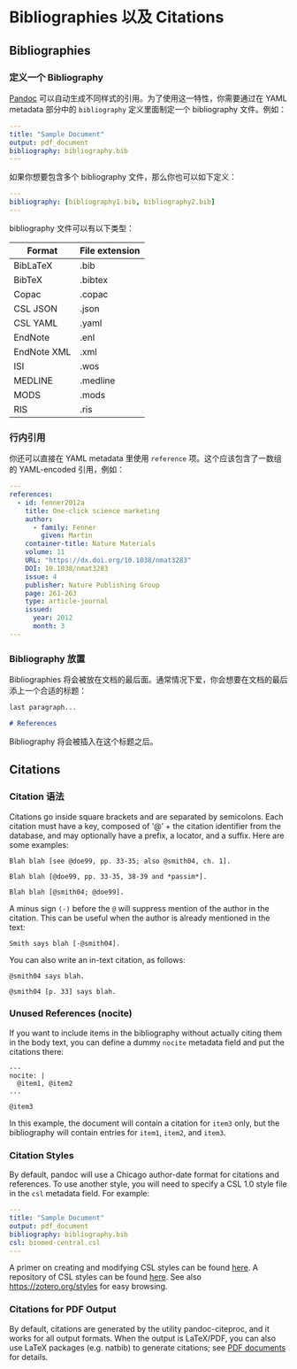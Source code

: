 # Bibliographies 以及 Citations

## Bibliographies

### 定义一个 Bibliography

[Pandoc](https://pandoc.org/MANUAL.html#citations) 可以自动生成不同样式的引用。为了使用这一特性，你需要通过在 YAML metadata 部分中的 `bibliography` 定义里面制定一个 bibliography 文件。例如：

```yaml
---
title: "Sample Document"
output: pdf_document
bibliography: bibliography.bib
---

```

如果你想要包含多个 bibliography 文件，那么你也可以如下定义：

```yaml
---
bibliography: [bibliography1.bib, bibliography2.bib]
---

```

bibliography 文件可以有以下类型：

| Format      | File extension |
| ----------- | -------------- |
| BibLaTeX    | .bib           |
| BibTeX      | .bibtex        |
| Copac       | .copac         |
| CSL JSON    | .json          |
| CSL YAML    | .yaml          |
| EndNote     | .enl           |
| EndNote XML | .xml           |
| ISI         | .wos           |
| MEDLINE     | .medline       |
| MODS        | .mods          |
| RIS         | .ris           |

### 行内引用

你还可以直接在 YAML metadata 里使用 `reference` 项。这个应该包含了一数组的 YAML-encoded 引用，例如：

```yaml
---
references:
  - id: fenner2012a
    title: One-click science marketing
    author:
      - family: Fenner
        given: Martin
    container-title: Nature Materials
    volume: 11
    URL: "https://dx.doi.org/10.1038/nmat3283"
    DOI: 10.1038/nmat3283
    issue: 4
    publisher: Nature Publishing Group
    page: 261-263
    type: article-journal
    issued:
      year: 2012
      month: 3
---

```

### Bibliography 放置

Bibliographies 将会被放在文档的最后面。通常情况下爱，你会想要在文档的最后添上一个合适的标题：

```markdown
last paragraph...

# References
```

Bibliography 将会被插入在这个标题之后。

## Citations

### Citation 语法

Citations go inside square brackets and are separated by semicolons. Each citation must have a key, composed of ‘@’ + the citation identifier from the database, and may optionally have a prefix, a locator, and a suffix. Here are some examples:

```
Blah blah [see @doe99, pp. 33-35; also @smith04, ch. 1].

Blah blah [@doe99, pp. 33-35, 38-39 and *passim*].

Blah blah [@smith04; @doe99].
```

A minus sign `(-)` before the `@` will suppress mention of the author in the citation. This can be useful when the author is already mentioned in the text:

```
Smith says blah [-@smith04].
```

You can also write an in-text citation, as follows:

```
@smith04 says blah.

@smith04 [p. 33] says blah.
```

### Unused References (nocite)

If you want to include items in the bibliography without actually citing them in the body text, you can define a dummy `nocite` metadata field and put the citations there:

```
---
nocite: |
  @item1, @item2
...

@item3
```

In this example, the document will contain a citation for `item3` only, but the bibliography will contain entries for `item1`, `item2`, and `item3`.

### Citation Styles

By default, pandoc will use a Chicago author-date format for citations and references. To use another style, you will need to specify a CSL 1.0 style file in the `csl` metadata field. For example:

```yaml
---
title: "Sample Document"
output: pdf_document
bibliography: bibliography.bib
csl: biomed-central.csl
---

```

A primer on creating and modifying CSL styles can be found [here](https://citationstyles.org/downloads/primer.html). A repository of CSL styles can be found [here](https://github.com/citation-style-language/styles). See also https://zotero.org/styles for easy browsing.

### Citations for PDF Output

By default, citations are generated by the utility pandoc-citeproc, and it works for all output formats. When the output is LaTeX/PDF, you can also use LaTeX packages (e.g. natbib) to generate citations; see [PDF documents](zh-cn/pandoc-pdf.md) for details.
